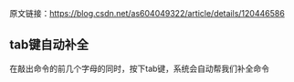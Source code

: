 原文链接：https://blog.csdn.net/as604049322/article/details/120446586

## tab键自动补全
在敲出命令的前几个字母的同时，按下tab键，系统会自动帮我们补全命令
